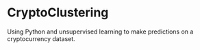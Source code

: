 # CryptoClustering

Using Python and unsupervised learning to make predictions on a cryptocurrency dataset.

